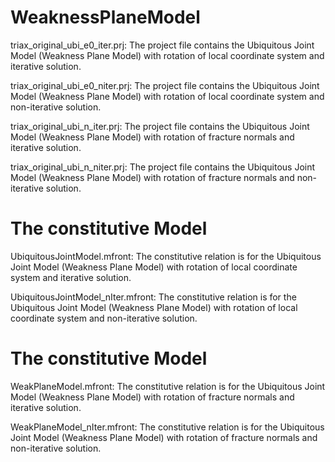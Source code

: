 # WeaknessPlaneModel
triax_original_ubi_e0_iter.prj:
The project file contains the Ubiquitous Joint Model (Weakness Plane Model) with rotation of local coordinate system and iterative solution.

triax_original_ubi_e0_niter.prj:
The project file contains the Ubiquitous Joint Model (Weakness Plane Model) with rotation of local coordinate system and non-iterative solution.

triax_original_ubi_n_iter.prj:
The project file contains the Ubiquitous Joint Model (Weakness Plane Model) with rotation of fracture normals and iterative solution.

triax_original_ubi_n_niter.prj:
The project file contains the Ubiquitous Joint Model (Weakness Plane Model) with rotation of fracture normals and non-iterative solution.

# The constitutive Model
UbiquitousJointModel.mfront:
The constitutive relation is for the Ubiquitous Joint Model (Weakness Plane Model) with rotation of local coordinate system and iterative solution.

UbiquitousJointModel_nIter.mfront:
The constitutive relation is for the Ubiquitous Joint Model (Weakness Plane Model) with rotation of local coordinate system and non-iterative solution.

# The constitutive Model
WeakPlaneModel.mfront:
The constitutive relation is for the Ubiquitous Joint Model (Weakness Plane Model) with rotation of fracture normals and iterative solution.

WeakPlaneModel_nIter.mfront:
The constitutive relation is for the Ubiquitous Joint Model (Weakness Plane Model) with rotation of fracture normals and non-iterative solution.

